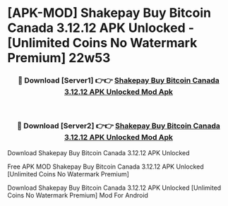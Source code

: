 # [APK-MOD] Shakepay  Buy Bitcoin Canada 3.12.12 APK Unlocked - [Unlimited Coins No Watermark Premium] 22w53



<div align="center">
<h3>🔴 Download [Server1] 👉👉 <a href="https://momento.my/?title=Shakepay__Buy_Bitcoin_Canada_3.12.12_APK_Unlocked">Shakepay  Buy Bitcoin Canada 3.12.12 APK Unlocked Mod Apk</a></h3><br>

<h3>🔴 Download [Server2] 👉👉 <a href="https://momento.my/?title=Shakepay__Buy_Bitcoin_Canada_3.12.12_APK_Unlocked">Shakepay  Buy Bitcoin Canada 3.12.12 APK Unlocked Mod Apk</a></h3>
</div>



Download Shakepay  Buy Bitcoin Canada 3.12.12 APK Unlocked 

Free APK MOD Shakepay  Buy Bitcoin Canada 3.12.12 APK Unlocked [Unlimited Coins No Watermark Premium]

Download Shakepay  Buy Bitcoin Canada 3.12.12 APK Unlocked [Unlimited Coins No Watermark Premium] Mod For Android
